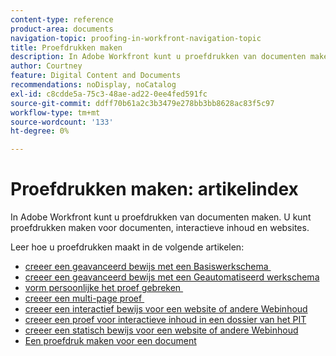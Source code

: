 ```yaml
---
content-type: reference
product-area: documents
navigation-topic: proofing-in-workfront-navigation-topic
title: Proefdrukken maken
description: In Adobe Workfront kunt u proefdrukken van documenten maken. In Adobe Workfront kunt u proefdrukken van documenten maken. U kunt proefdrukken maken voor documenten, interactieve inhoud en websites. Leer hoe u proefdrukken maakt in de volgende artikelen.
author: Courtney
feature: Digital Content and Documents
recommendations: noDisplay, noCatalog
exl-id: c8cdde5a-75c3-48ae-ad22-0ee4fed591fc
source-git-commit: ddff70b61a2c3b3479e278bb3bb8628ac83f5c97
workflow-type: tm+mt
source-wordcount: '133'
ht-degree: 0%

---
```


# Proefdrukken maken: artikelindex

<!--Audited: 01/2024-->

In Adobe Workfront kunt u proefdrukken van documenten maken. U kunt proefdrukken maken voor documenten, interactieve inhoud en websites.

Leer hoe u proefdrukken maakt in de volgende artikelen:

* [&#x200B; creeer een geavanceerd bewijs met een Basiswerkschema &#x200B;](../../../review-and-approve-work/proofing/creating-proofs-within-workfront/configure-basic-proof-workflow.md)
* [&#x200B; creeer een geavanceerd bewijs met een Geautomatiseerd werkschema &#x200B;](../../../review-and-approve-work/proofing/creating-proofs-within-workfront/create-automated-proof-workflow.md)
* [&#x200B; vorm persoonlijke het proef gebreken &#x200B;](../../../review-and-approve-work/proofing/creating-proofs-within-workfront/set-proof-defaults.md)
* [&#x200B; creeer een multi-page proef &#x200B;](../../../review-and-approve-work/proofing/creating-proofs-within-workfront/create-multi-page-proof.md)
* [&#x200B; creeer een interactief bewijs voor een website of andere Webinhoud &#x200B;](../../../review-and-approve-work/proofing/creating-proofs-within-workfront/generate-interactive-proof-for-website-or-other-web-content.md)
* [&#x200B; creeer een proef voor interactieve inhoud in een dossier van het PIT &#x200B;](../../../review-and-approve-work/proofing/creating-proofs-within-workfront/generate-proof-interactive-content.md)
* [&#x200B; creeer een statisch bewijs voor een website of andere Webinhoud &#x200B;](../../../review-and-approve-work/proofing/creating-proofs-within-workfront/generate-static-proof-website-other-web-content.md)
* [Een proefdruk maken voor een document](../../../review-and-approve-work/proofing/creating-proofs-within-workfront/generate-proof-for-a-document.md)
